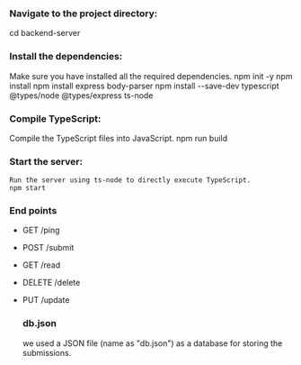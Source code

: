 ### Navigate to the project directory:

cd backend-server

### Install the dependencies:
Make sure you have installed all the required dependencies.
npm init -y
npm install
npm install express body-parser
npm install --save-dev typescript @types/node @types/express ts-node

### Compile TypeScript:
  Compile the TypeScript files into JavaScript.
   npm run build
   
### Start the server:
    Run the server using ts-node to directly execute TypeScript.
    npm start

### End points

- GET /ping
- POST /submit
- GET /read
- DELETE /delete
- PUT /update

  ### db.json
  we used a JSON file (name  as "db.json") as a database for storing the submissions. 
